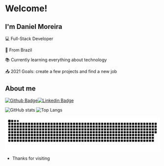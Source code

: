# Welcome!

 

## I'm Daniel Moreira

 

:computer: Full-Stack Developer

:house_with_garden: From Brazil

:books: Currently learning everything about technology

:outbox_tray: 2021 Goals: create a few projects and find a new job

 

## About me

[![Github Badge](https://img.shields.io/badge/-Github-000?style=flat-square&logo=Github&logoColor=white&link=https://github.com/danielgmoreira)](https://github.com/danielgmoreira)[![Linkedin Badge](https://img.shields.io/badge/-LinkedIn-blue?style=flat-square&logo=Linkedin&logoColor=white&link=https://www.linkedin.com/in/danielgmoreira/)](https://www.linkedin.com/in/danielgmoreira/)

![GitHub stats](https://github-readme-stats.vercel.app/api?username=danielgmoreira&show_icons=true&theme=dracula)  ![Top Langs](https://github-readme-stats.vercel.app/api/top-langs/?username=danielgmoreira&theme=dracula)

![Snake animation](https://github.com/danielgmoreira/danielgmoreira/blob/output/github-contribution-grid-snake.svg)


- Thanks for visiting
